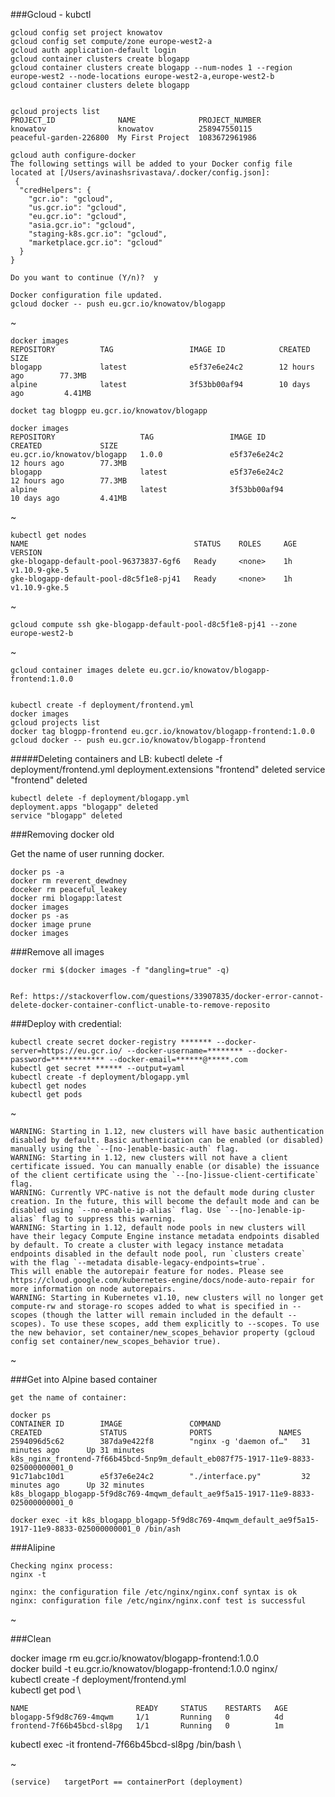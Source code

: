 

###Gcloud - kubctl

    gcloud config set project knowatov
    gcloud config set compute/zone europe-west2-a
    gcloud auth application-default login
    gcloud container clusters create blogapp
    gcloud container clusters create blogapp --num-nodes 1 --region europe-west2 --node-locations europe-west2-a,europe-west2-b
    gcloud container clusters delete blogapp


    gcloud projects list
    PROJECT_ID              NAME              PROJECT_NUMBER
    knowatov                knowatov          258947550115
    peaceful-garden-226800  My First Project  1083672961986
    
    gcloud auth configure-docker
    The following settings will be added to your Docker config file 
    located at [/Users/avinashsrivastava/.docker/config.json]:
     {
      "credHelpers": {
        "gcr.io": "gcloud", 
        "us.gcr.io": "gcloud", 
        "eu.gcr.io": "gcloud", 
        "asia.gcr.io": "gcloud", 
        "staging-k8s.gcr.io": "gcloud", 
        "marketplace.gcr.io": "gcloud"
      }
    }

    Do you want to continue (Y/n)?  y
    
    Docker configuration file updated.
    gcloud docker -- push eu.gcr.io/knowatov/blogapp

~

    docker images
    REPOSITORY          TAG                 IMAGE ID            CREATED             SIZE
    blogapp             latest              e5f37e6e24c2        12 hours ago        77.3MB
    alpine              latest              3f53bb00af94        10 days ago         4.41MB

    docket tag blogpp eu.gcr.io/knowatov/blogapp
        
    docker images
    REPOSITORY                   TAG                 IMAGE ID            CREATED             SIZE
    eu.gcr.io/knowatov/blogapp   1.0.0               e5f37e6e24c2        12 hours ago        77.3MB
    blogapp                      latest              e5f37e6e24c2        12 hours ago        77.3MB
    alpine                       latest              3f53bb00af94        10 days ago         4.41MB

~

    kubectl get nodes
    NAME                                     STATUS    ROLES     AGE       VERSION
    gke-blogapp-default-pool-96373837-6gf6   Ready     <none>    1h        v1.10.9-gke.5
    gke-blogapp-default-pool-d8c5f1e8-pj41   Ready     <none>    1h        v1.10.9-gke.5
    
~

    gcloud compute ssh gke-blogapp-default-pool-d8c5f1e8-pj41 --zone europe-west2-b
    
~

    gcloud container images delete eu.gcr.io/knowatov/blogapp-frontend:1.0.0
    
    
    kubectl create -f deployment/frontend.yml 
    docker images
    gcloud projects list
    docker tag blogpp-frontend eu.gcr.io/knowatov/blogapp-frontend:1.0.0
    gcloud docker -- push eu.gcr.io/knowatov/blogapp-frontend
    
    
#####Deleting containers and LB:
    kubectl delete -f deployment/frontend.yml 
    deployment.extensions "frontend" deleted
    service "frontend" deleted
    
    kubectl delete -f deployment/blogapp.yml 
    deployment.apps "blogapp" deleted
    service "blogapp" deleted


###Removing docker old 

Get the name of user running docker.

    docker ps -a
    docker rm reverent_dewdney
    doceker rm peaceful_leakey
    docker rmi blogapp:latest
    docker images
    docker ps -as
    docker image prune
    docker images

###Remove all <none> images

    docker rmi $(docker images -f "dangling=true" -q)


    Ref: https://stackoverflow.com/questions/33907835/docker-error-cannot-delete-docker-container-conflict-unable-to-remove-reposito 

###Deploy with credential:

    kubectl create secret docker-registry ******* --docker-server=https://eu.gcr.io/ --docker-username=******** --docker-password=************ --docker-email=******@*****.com
    kubectl get secret ****** --output=yaml 
    kubectl create -f deployment/blogapp.yml 
    kubectl get nodes
    kubectl get pods

~

    WARNING: Starting in 1.12, new clusters will have basic authentication disabled by default. Basic authentication can be enabled (or disabled) manually using the `--[no-]enable-basic-auth` flag.
    WARNING: Starting in 1.12, new clusters will not have a client certificate issued. You can manually enable (or disable) the issuance of the client certificate using the `--[no-]issue-client-certificate` flag.
    WARNING: Currently VPC-native is not the default mode during cluster creation. In the future, this will become the default mode and can be disabled using `--no-enable-ip-alias` flag. Use `--[no-]enable-ip-alias` flag to suppress this warning.
    WARNING: Starting in 1.12, default node pools in new clusters will have their legacy Compute Engine instance metadata endpoints disabled by default. To create a cluster with legacy instance metadata endpoints disabled in the default node pool, run `clusters create` with the flag `--metadata disable-legacy-endpoints=true`.
    This will enable the autorepair feature for nodes. Please see https://cloud.google.com/kubernetes-engine/docs/node-auto-repair for more information on node autorepairs.
    WARNING: Starting in Kubernetes v1.10, new clusters will no longer get compute-rw and storage-ro scopes added to what is specified in --scopes (though the latter will remain included in the default --scopes). To use these scopes, add them explicitly to --scopes. To use the new behavior, set container/new_scopes_behavior property (gcloud config set container/new_scopes_behavior true).

~

###Get into Alpine based container

    get the name of container:
    
    docker ps
    CONTAINER ID        IMAGE               COMMAND                  CREATED             STATUS              PORTS               NAMES
    2594096d5c62        387da9e422f8        "nginx -g 'daemon of…"   31 minutes ago      Up 31 minutes                           k8s_nginx_frontend-7f66b45bcd-5np9m_default_eb087f75-1917-11e9-8833-025000000001_0
    91c71abc10d1        e5f37e6e24c2        "./interface.py"         32 minutes ago      Up 32 minutes                           k8s_blogapp_blogapp-5f9d8c769-4mqwm_default_ae9f5a15-1917-11e9-8833-025000000001_0
    
    docker exec -it k8s_blogapp_blogapp-5f9d8c769-4mqwm_default_ae9f5a15-1917-11e9-8833-025000000001_0 /bin/ash


###Alipine

    Checking nginx process:
    nginx -t
    
    nginx: the configuration file /etc/nginx/nginx.conf syntax is ok
    nginx: configuration file /etc/nginx/nginx.conf test is successful
    
 ~
 
 ###Clean
 
docker image rm eu.gcr.io/knowatov/blogapp-frontend:1.0.0 \
docker build -t eu.gcr.io/knowatov/blogapp-frontend:1.0.0 nginx/ \
kubectl create -f deployment/frontend.yml \
kubectl get pod \

    NAME                        READY     STATUS    RESTARTS   AGE
    blogapp-5f9d8c769-4mqwm     1/1       Running   0          4d
    frontend-7f66b45bcd-sl8pg   1/1       Running   0          1m

kubectl exec -it frontend-7f66b45bcd-sl8pg /bin/bash \

~

    (service)   targetPort == containerPort (deployment)